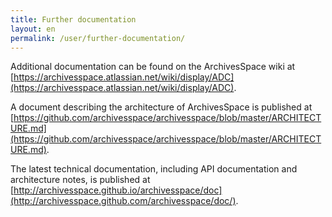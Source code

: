 ```yaml
---
title: Further documentation 
layout: en
permalink: /user/further-documentation/ 
---
```


Additional documentation can be found on the ArchivesSpace
wiki at [https://archivesspace.atlassian.net/wiki/display/ADC](https://archivesspace.atlassian.net/wiki/display/ADC).

A document describing the architecture of ArchivesSpace is published
at [https://github.com/archivesspace/archivesspace/blob/master/ARCHITECTURE.md](https://github.com/archivesspace/archivesspace/blob/master/ARCHITECTURE.md).

The latest technical documentation, including API documentation and
architecture notes, is published at
[http://archivesspace.github.io/archivesspace/doc](http://archivesspace.github.com/archivesspace/doc/).

